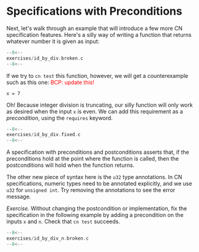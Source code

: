 # Specifications with Preconditions

Next, let's walk through an example that will introduce a few more CN
specification features. Here's a silly way of writing a function that
returns whatever number it is given as input:

```c title="exercises/id_by_div.broken.c"
--8<--
exercises/id_by_div.broken.c
--8<--
```

If we try to `cn test` this function, however, we will get a counterexample such as this one:
<span style="color:red">
BCP: update this! 
</span>
```
x = 7
```

Oh! Because integer division is truncating, our silly function will
only work as desired when the input `x` is even. We can add this
requirement as a _precondition_, using the `requires` keyword.

```c title="exercises/id_by_div.fixed.c"
--8<--
exercises/id_by_div.fixed.c
--8<--
```

A specification with preconditions and postconditions asserts that, if
the preconditions hold at the point where the function is called, then the
postconditions will hold when the function returns.

The other new piece of syntax here is the `u32` type annotations. In
CN specifications, numeric types need to be annotated explicitly, and
we use `u32` for `unsigned int`.  Try removing the annotations to see
the error message.

_Exercise._ Without changing the postcondition or implementation, fix
the specification in the following example by adding a precondition on
the inputs `x` and `n`. Check that `cn test` succeeds.

```c title="exercises/id_by_div_n.broken.c"
--8<--
exercises/id_by_div_n.broken.c
--8<--
```
